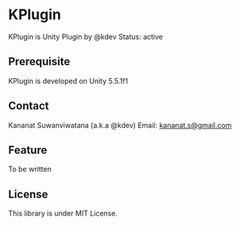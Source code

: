 KPlugin
===
KPlugin is Unity Plugin by @kdev
Status: active

Prerequisite
---
KPlugin is developed on Unity 5.5.1f1

Contact
---
Kananat Suwanviwatana (a.k.a @kdev)
Email: kananat.s@gmail.com

Feature
---
To be written
 
License
---
This library is under MIT License.
